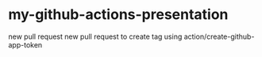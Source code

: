 # my-github-actions-presentation
new pull request
new pull request to create tag using action/create-github-app-token
